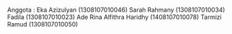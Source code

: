 Anggota :
Eka Azizulyan (1308107010046)
Sarah Rahmany (1308107010034)
Fadila (1308107010023)
Ade Rina Alfithra Haridhy (1408107010078)
Tarmizi Ramud (1308107010050)
